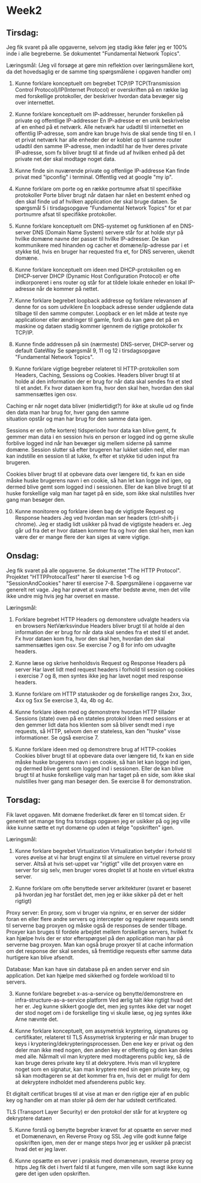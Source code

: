 # Week2
 
## Tirsdag:

Jeg fik svaret på alle opgaverne, selvom jeg stadig ikke føler jeg er 100% inde i alle begreberne. Se dokumentet "Fundamental Network Topics".

Læringsmål:
 (Jeg vil forsøge at gøre min reflektion over læringsmålene kort, da det hovedsaglig er de samme ting spørgsmålene i opgaven handler om)
 
 1) Kunne forklare konceptuelt om begrebet TCP/IP
 TCP(Transmission Control Protocol)/IP(Internet Protocol) er overskriften på en række lag med forskellige protokoller, der beskriver
 hvordan data bevæger sig over internettet.
 
 2) Kunne forklare konceptuelt om IP-addresser, herunder forskellen på private og offentlige IP-addresser
 En IP-adresse er en unik beskrivelse af en enhed på et netværk. Alle netværk har udadtil til internettet en offentlig IP-adresse, som
 andre kan bruge hvis de skal sende ting til en. I et privat netværk har alle enheder der er koblet op til samme router udadtil den samme
 IP-adresse, men indadtil har de hver deres private IP-adresse, som fx bliver brugt til at finde ud af hvilken enhed på det private net
 der skal modtage noget data.
 
 3) Kunne finde sin nuværende private og offenlige IP-addresse
 Kan finde privat med "ipconfig" i terminal. Offentlig ved at google "my ip".
 
 4) Kunne forklare om porte og en række portnumre afsat til specifikke protokoller
 Porte bliver brugt når dataen har nået en bestemt enhed og den skal finde ud af hvilken application der skal bruge dataen.
 Se spørgsmål 5 i tirsdagsopgave "Fundamental Network Topics" for et par portnumre afsat til specifikke protokoller.
 
 5) Kunne forklare konceptuelt om DNS-systemet og funktionen af en DNS-server
 DNS (Domain Name System) servere står for at holde styr på hvilke domæne navne der passer til hvilke IP-adresser. De kan kommunikere
 med hinanden og cacher et domæne/ip-adresse par i et stykke tid, hvis en bruger har requested fra et, for DNS serveren, ukendt domæne.
 
 6) Kunne forklare konceptuelt om ideen med DHCP-protokollen og en DHCP-server
 DHCP (Dynamic Host Configuration Protocol) er ofte indkorporeret i ens router og står for at tildele lokale enheder en lokal IP-adresse
 når de kommer på nettet.
 
 7) Kunne forklare begrebet loopback addresse og forklare relevansen af denne for os som udviklere
 En loopback adresse sender udgående data tilbage til den samme computer. Loopback er en let måde at teste nye applicationer eller
 ændringer til gamle, fordi du kan gøre det på en maskine og dataen stadig kommer igennem de rigtige protokoller fx TCP/IP.
 
 8) Kunne finde addressen på sin (nærmeste) DNS-server, DHCP-server og default GateWay
 Se spørgsmål 9, 11 og 12 i tirsdagsopgave "Fundamental Network Topics".
 
 9) Kunne forklare vigtige begreber relateret til HTTP-protokollen som Headers, Caching, Sessions og Cookies.
 Headers bliver brugt til at holde al den information der er brug for når data skal sendes fra et sted til et andet. Fx hvor dataen
 kom fra, hvor den skal hen, hvordan den skal sammensættes igen osv.
 
 Caching er når noget data bliver (midlertidigt?) for ikke at skulle ud og finde den data man har brug for, hver gang den samme     
 situation opstår og man har brug for den samme data igen.
 
 Sessions er en (ofte kortere) tidsperiode hvor data kan blive gemt, fx gemmer man data i en session hvis en person er logged ind og 
 gerne skulle forblive logged ind når han bevæger sig mellem siderne på samme domæne. Session slutter så efter brugeren har lukket siden
 ned, eller man kan indstille en session til at lukke, fx efter et stykke tid uden input fra brugeren.
 
 Cookies bliver brugt til at opbevare data over længere tid, fx kan en side måske huske brugerens navn i en cookie, så han let kan
 logge ind igen, og dermed blive gemt som logged ind i sessionen. Eller de kan blive brugt til at huske forskellige valg man har taget på en side, som ikke skal nulstilles hver gang man besøger den.
 
 10) Kunne monitorere og forklare ideen bag de vigtigste Request og Response headers
 Jeg ved hvordan man ser headers (ctrl-shift-j i chrome). Jeg er stadig lidt usikker på hvad de vigtigste headers er. Jeg går ud fra det
 er hvor dataen kommer fra og hvor den skal hen, men kan være der er mange flere der kan siges at være vigtige.
 
 ## Onsdag:
 
 Jeg fik svaret på alle opgaverne. Se dokumentet "The HTTP Protocol". Projektet "HTTPProtocalTest" hører til exercise 1-6 og 
 "SessionAndCookies" hører til exercise 7-8. Spørgsmålene i opgaverne var generelt ret vage. Jeg har prøvet at svare efter bedste ævne,
 men det ville ikke undre mig hvis jeg har overset en masse.
 
 Læringsmål:
 1) Forklare begrebet HTTP Headers og demonstere udvalgte headers via en browsers NetVærksvindue
 Headers bliver brugt til at holde al den information der er brug for når data skal sendes fra et sted til et andet. Fx hvor dataen
 kom fra, hvor den skal hen, hvordan den skal sammensættes igen osv. Se exercise 7 og 8 for info om udvaglte headers. 
 
 2) Kunne læse og skrive henholdsvis Request og Response Headers på server
 Har lavet lidt med request headers i forhold til session og cookies i exercise 7 og 8, men syntes ikke jeg har lavet noget med response
 headers.
 
 3) Kunne forklare om HTTP statuskoder og de forskellige ranges 2xx, 3xx, 4xx og 5xx
 Se exercise 3, 4a, 4b og 4c.
 
 4) Kunne forklare ideen med og demonstrere hvordan HTTP tillader Sessions (state) oven på en stateles protokol
 Ideen med sessions er at den gemmer lidt data hos klienten som så bliver sendt med i nye requests, så HTTP, selvom den er stateless,
 kan den "huske" visse informationer. Se også exercise 7.
 
 5) Kunne forklare ideen med og demonstrere brug af HTTP-cookies
 Cookies bliver brugt til at opbevare data over længere tid, fx kan en side måske huske brugerens navn i en cookie, så han let kan
 logge ind igen, og dermed blive gemt som logged ind i sessionen. Eller de kan blive brugt til at huske forskellige valg man har taget  på en side, som ikke skal nulstilles hver gang man besøger den. Se exercise 8 for demonstration.
 
 ## Torsdag:
 Fik lavet opgaven. Mit domæne frederiket.dk fører en til tomcat siden. Er generelt set mange ting fra torsdags opgaven jeg er usikker på og jeg ville ikke kunne sætte et nyt domæne op uden at følge "opskriften" igen.
 
 Læringsmål:
 1) Kunne forklare begrebet Virtualization
 Virtualization betyder i forhold til vores øvelse at vi har brugt enginx til at simulere en virtuel reverse proxy server.
 Altså at hvis set-uppet var "rigtigt" ville det proxyen være en server for sig selv, men bruger vores droplet til at hoste en virtuel
 ekstra server.
 
 2) Kunne forklare om ofte benyttede server arkitekturer
 (svaret er baseret på hvordan jeg har forstået det, men jeg er ikke sikker på det er helt rigtigt)
 
 Proxy server:
 En proxy, som vi bruger via ngninx, er en server der sidder foran en eller flere andre servers og intercepter og regulerer
 requests sendt til serverne bag proxyen og måske også de responses de sender tilbage. Proxyer kan bruges til fordele arbejdet mellem forskellige servers, hvilket fx kan hjælpe hvis der er stor efterspørgsel på den application man har på serverne bag proxyen. Man kan også bruge proxyer til at cache information om det response der skal sendes, så fremtidige requests efter samme data hurtigere kan blive afsendt.
 
 Database:
 Man kan have sin database på en anden server end sin application. Det kan hjælpe med sikkerhed og fordele workload til to servers.
 
 3) Kunne forklare begrebet x-as-a-service og benytte/demonstrere en infra-structure-as-a-service platform
 Ved ærlig talt ikke rigtigt hvad det her er. Jeg kunne sikkert google det, men jeg syntes ikke det var noget der stod noget om i de forskellige ting vi skulle læse, og jeg syntes ikke Arne nævnte det.
 
 4) Kunne forklare konceptuelt, om assymetrisk kryptering, signatures og certifikater, relateret til TLS
 Assymetrisk kryptering er når man bruger to keys i kryptering/dekrypteringsprocessen. Den ene key er privat og den deler man ikke med nogen, den anden key er offentlig og den kan deles med alle. Nårmalt vil man kryptere med modtagerens public key, så de kan bruge deres private key til at dekryptere. Hvis man vil kryptere noget som en signatur, kan man kryptere med sin egen private key, og så kan modtageren se at det kommer fra en, hvis det er muligt for dem at dekryptere indholdet med afsenderens public key.
 
 Et digitalt certificat bruges til at vise at man er den rigtige ejer af en public key og handler om at man stoler på dem der har udstedt certificated.
 
 TLS (Transport Layer Security) er den protokol der står for at kryptere og dekryptere dataen 
 
 5) Kunne forstå og benytte begreber krævet for at opsætte en server med et Domænenavn, en Reverse Proxy og SSL
 Jeg ville godt kunne følge opskriften igen, men der er mange steps hvor jeg er usikker på præcist hvad det er jeg laver.
 
 6) Kunne opsætte en server i praksis med domænenavn, reverse proxy og https
 Jeg fik det i hvert fald til at fungere, men ville som sagt ikke kunne gøre det igen uden opskriften.
